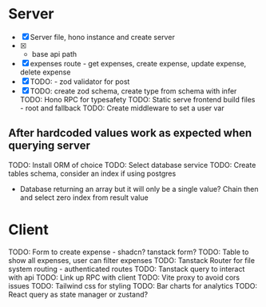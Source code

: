 # Server

- [x] Server file, hono instance and create server
- [x] - base api path
- [x] expenses route - get expenses, create expense, update expense, delete expense
- [x] TODO: - zod validator for post
- [x] TODO: create zod schema, create type from schema with infer
      TODO: Hono RPC for typesafety
      TODO: Static serve frontend build files - root and fallback
      TODO: Create middleware to set a user var

## After hardcoded values work as expected when querying server

TODO: Install ORM of choice
TODO: Select database service
TODO: Create tables schema, consider an index if using postgres

- Database returning an array but it will only be a single value? Chain then and select zero index from result value

# Client

TODO: Form to create expense - shadcn? tanstack form?
TODO: Table to show all expenses, user can filter expenses
TODO: Tanstack Router for file system routing - authenticated routes
TODO: Tanstack query to interact with api
TODO: Link up RPC with client
TODO: Vite proxy to avoid cors issues
TODO: Tailwind css for styling
TODO: Bar charts for analytics
TODO: React query as state manager or zustand?
